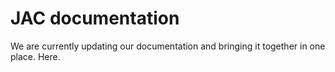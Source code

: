 # JAC documentation

We are currently updating our documentation and bringing it together in one place. Here.